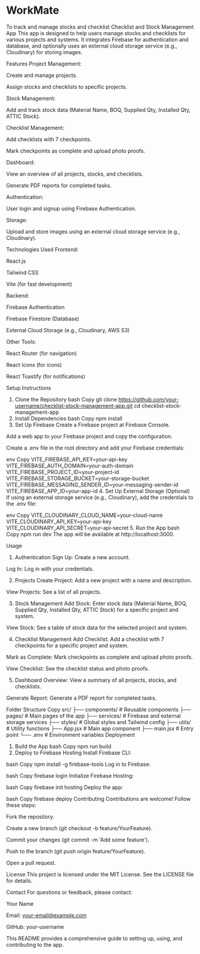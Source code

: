 # WorkMate

To track and manage stocks and checklist
Checklist and Stock Management App
This app is designed to help users manage stocks and checklists for various projects and systems. It integrates Firebase for authentication and database, and optionally uses an external cloud storage service (e.g., Cloudinary) for storing images.

Features
Project Management:

Create and manage projects.

Assign stocks and checklists to specific projects.

Stock Management:

Add and track stock data (Material Name, BOQ, Supplied Qty, Installed Qty, ATTIC Stock).

Checklist Management:

Add checklists with 7 checkpoints.

Mark checkpoints as complete and upload photo proofs.

Dashboard:

View an overview of all projects, stocks, and checklists.

Generate PDF reports for completed tasks.

Authentication:

User login and signup using Firebase Authentication.

Storage:

Upload and store images using an external cloud storage service (e.g., Cloudinary).

Technologies Used
Frontend:

React.js

Tailwind CSS

Vite (for fast development)

Backend:

Firebase Authentication

Firebase Firestore (Database)

External Cloud Storage (e.g., Cloudinary, AWS S3)

Other Tools:

React Router (for navigation)

React Icons (for icons)

React Toastify (for notifications)

Setup Instructions

1. Clone the Repository
   bash
   Copy
   git clone https://github.com/your-username/checklist-stock-management-app.git
   cd checklist-stock-management-app
2. Install Dependencies
   bash
   Copy
   npm install
3. Set Up Firebase
   Create a Firebase project at Firebase Console.

Add a web app to your Firebase project and copy the configuration.

Create a .env file in the root directory and add your Firebase credentials:

env
Copy
VITE_FIREBASE_API_KEY=your-api-key
VITE_FIREBASE_AUTH_DOMAIN=your-auth-domain
VITE_FIREBASE_PROJECT_ID=your-project-id
VITE_FIREBASE_STORAGE_BUCKET=your-storage-bucket
VITE_FIREBASE_MESSAGING_SENDER_ID=your-messaging-sender-id
VITE_FIREBASE_APP_ID=your-app-id 4. Set Up External Storage (Optional)
If using an external storage service (e.g., Cloudinary), add the credentials to the .env file:

env
Copy
VITE_CLOUDINARY_CLOUD_NAME=your-cloud-name
VITE_CLOUDINARY_API_KEY=your-api-key
VITE_CLOUDINARY_API_SECRET=your-api-secret 5. Run the App
bash
Copy
npm run dev
The app will be available at http://localhost:3000.

Usage

1. Authentication
   Sign Up: Create a new account.

Log In: Log in with your credentials.

2. Projects
   Create Project: Add a new project with a name and description.

View Projects: See a list of all projects.

3. Stock Management
   Add Stock: Enter stock data (Material Name, BOQ, Supplied Qty, Installed Qty, ATTIC Stock) for a specific project and system.

View Stock: See a table of stock data for the selected project and system.

4. Checklist Management
   Add Checklist: Add a checklist with 7 checkpoints for a specific project and system.

Mark as Complete: Mark checkpoints as complete and upload photo proofs.

View Checklist: See the checklist status and photo proofs.

5. Dashboard
   Overview: View a summary of all projects, stocks, and checklists.

Generate Report: Generate a PDF report for completed tasks.

Folder Structure
Copy
src/
├── components/ # Reusable components
├── pages/ # Main pages of the app
├── services/ # Firebase and external storage services
├── styles/ # Global styles and Tailwind config
├── utils/ # Utility functions
├── App.jsx # Main app component
├── main.jsx # Entry point
└── .env # Environment variables
Deployment

1. Build the App
   bash
   Copy
   npm run build
2. Deploy to Firebase Hosting
   Install Firebase CLI:

bash
Copy
npm install -g firebase-tools
Log in to Firebase:

bash
Copy
firebase login
Initialize Firebase Hosting:

bash
Copy
firebase init hosting
Deploy the app:

bash
Copy
firebase deploy
Contributing
Contributions are welcome! Follow these steps:

Fork the repository.

Create a new branch (git checkout -b feature/YourFeature).

Commit your changes (git commit -m 'Add some feature').

Push to the branch (git push origin feature/YourFeature).

Open a pull request.

License
This project is licensed under the MIT License. See the LICENSE file for details.

Contact
For questions or feedback, please contact:

Your Name

Email: your-email@example.com

GitHub: your-username

This README provides a comprehensive guide to setting up, using, and contributing to the app.

